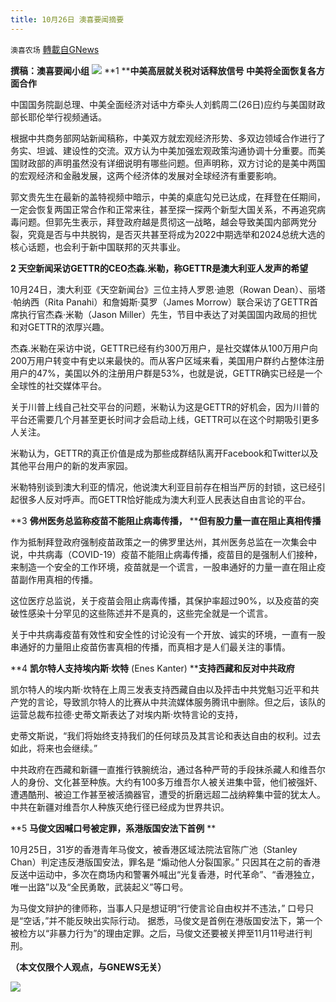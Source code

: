 ```yaml
---
title: 10月26日 澳喜要闻摘要
---
```

`澳喜农场` [轉載自GNews](https://gnews.org/zh-hans/1618509/)

**撰稿：澳喜要闻小组**
![](https://assets.gnews.org/wp-content/uploads/2021/10/澳喜.png)
**1 ****中美高层就关税对话释放信号 中美将全面恢复各方面合作**

中国国务院副总理、中美全面经济对话中方牵头人刘鹤周二(26日)应约与美国财政部长耶伦举行视频通话。

根据中共商务部网站新闻稿称，中美双方就宏观经济形势、多双边领域合作进行了务实、坦诚、建设性的交流。双方认为中美加强宏观政策沟通协调十分重要。而美国财政部的声明虽然没有详细说明有哪些问题。但声明称，双方讨论的是美中两国的宏观经济和金融发展，这两个经济体的发展对全球经济有重要影响。

郭文贵先生在最新的盖特视频中暗示，中美的桌底勾兑已达成，在拜登在任期间，一定会恢复两国正常合作和正常来往，甚至探一探两个新型大国关系，不再追究病毒问题。但郭先生表示，拜登政府越是贯彻这一战略，越会导致美国内部两党分裂，究竟是否与中共脱钩，是否灭共甚至将成为2022中期选举和2024总统大选的核心话题，也会利于新中国联邦的灭共事业。

**2 天空新闻采访GETTR的CEO杰森.米勒，称GETTR是澳大利亚人发声的希望**

10月24日，澳大利亚《天空新闻台》三位主持人罗恩·迪恩（Rowan Dean）、丽塔·帕纳西（Rita Panahi）和詹姆斯·莫罗（James Morrow）联合采访了GETTR首席执行官杰森·米勒（Jason Miller）先生，节目中表达了对美国国内政局的担忧和对GETTR的浓厚兴趣。

杰森.米勒在采访中说，GETTR已经有约300万用户，是社交媒体从100万用户向200万用户转变中有史以来最快的。而从客户区域来看，美国用户群约占整体注册用户的47%，美国以外的注册用户群是53%，也就是说，GETTR确实已经是一个全球性的社交媒体平台。

关于川普上线自己社交平台的问题，米勒认为这是GETTR的好机会，因为川普的平台还需要几个月甚至更长时间才会启动上线，GETTR可以在这个时期吸引更多人关注。

米勒认为，GETTR的真正价值是成为那些成群结队离开Facebook和Twitter以及其他平台用户的新的发声家园。

米勒特别谈到澳大利亚的情况，他说澳大利亚目前存在相当严厉的封锁，这已经引起很多人反对呼声。而GETTR恰好能成为澳大利亚人民表达自由言论的平台。

**3 ****佛州医务总监称疫苗不能阻止病毒传播，**** ****但有股力量一直在阻止真相传播**

作为抵制拜登政府强制疫苗政策之一的佛罗里达州，其州医务总监在一次集会中说，中共病毒（COVID-19）疫苗不能阻止病毒传播，疫苗目的是强制人们接种，来制造一个安全的工作环境，疫苗就是一个谎言，一股串通好的力量一直在阻止疫苗副作用真相的传播。

这位医疗总监说，关于疫苗会阻止病毒传播，其保护率超过90%，以及疫苗的突破性感染十分罕见的这些陈述并不是真的，这些完全就是一个谎言。

关于中共病毒疫苗有效性和安全性的讨论没有一个开放、诚实的环境，一直有一股串通好的力量阻止疫苗伤害真相的传播，而真相才是人们最关注的事情。

**4 ****凯尔特人支持埃内斯****·****坎特**** (Enes Kanter) ****支持西藏和反对中共政府**

凯尔特人的埃内斯·坎特在上周三发表支持西藏自由以及抨击中共党魁习近平和共产党的言论，导致凯尔特人的比赛从中共流媒体服务腾讯中删除。但之后，该队的运营总裁布拉德·史蒂文斯表达了对埃内斯·坎特言论的支持，

史蒂文斯说，“我们将始终支持我们的任何球员及其言论和表达自由的权利。过去如此，将来也会继续。”

中共政府在西藏和新疆一直推行铁腕统治，通过各种严苛的手段抹杀藏人和维吾尔人的身份、文化甚至种族。大约有100多万维吾尔人被关进集中营，他们被强奸、遭遇酷刑、被迫工作甚至被活摘器官，遭受的折磨远超二战纳粹集中营的犹太人。中共在新疆对维吾尔人种族灭绝行径已经成为世界共识。

**5 ****马俊文因喊口号被定罪，系港版国安法下首例**** **

10月25日，31岁的香港青年马俊文，被香港区域法院法官陈广池（Stanley Chan）判定违反港版国安法，罪名是 “煽动他人分裂国家。” 只因其在之前的香港反送中运动中，多次在商场内和警署外喊出“光复香港，时代革命”、“香港独立，唯一出路”以及“全民勇敢，武装起义”等口号。

为马俊文辩护的律师称，当事人只是想证明“行使言论自由权并不违法，” 口号只是“空话，”并不能反映出实际行动。 据悉，马俊文是首例在港版国安法下，第一个被检方以“非暴力行为”的理由定罪。之后，马俊文还要被关押至11月11号进行判刑。

**（本文仅限个人观点，与GNEWS无关）**

![](https://assets.gnews.org/wp-content/uploads/2021/10/澳喜图标2-1.jpg)
